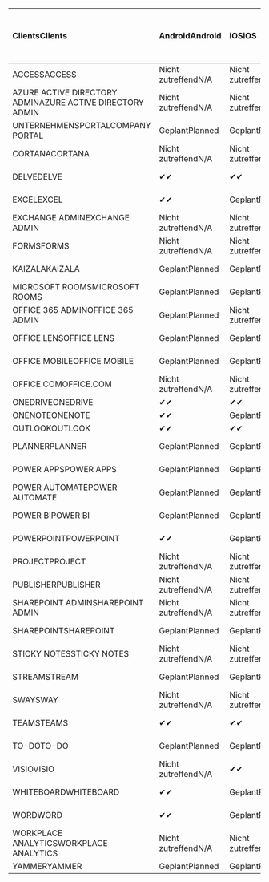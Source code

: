 <!-- This file is generated automatically. Changes made to this file will be overwritten.-->
|<span data-ttu-id="6a22d-101">Clients</span><span class="sxs-lookup"><span data-stu-id="6a22d-101">Clients</span></span>|<span data-ttu-id="6a22d-102">Android</span><span class="sxs-lookup"><span data-stu-id="6a22d-102">Android</span></span>|<span data-ttu-id="6a22d-103">iOS</span><span class="sxs-lookup"><span data-stu-id="6a22d-103">iOS</span></span>|<span data-ttu-id="6a22d-104">Mac</span><span class="sxs-lookup"><span data-stu-id="6a22d-104">Mac</span></span>|<span data-ttu-id="6a22d-105">Windows 10</span><span class="sxs-lookup"><span data-stu-id="6a22d-105">Windows 10</span></span><br><span data-ttu-id="6a22d-106">Desktop</span><span class="sxs-lookup"><span data-stu-id="6a22d-106">Desktop</span></span>|<span data-ttu-id="6a22d-107">Windows 10</span><span class="sxs-lookup"><span data-stu-id="6a22d-107">Windows 10</span></span><br><span data-ttu-id="6a22d-108">Moderne Apps</span><span class="sxs-lookup"><span data-stu-id="6a22d-108">Modern Apps</span></span>|
|:-|:-|:-|:-|:-|:-|
|<span data-ttu-id="6a22d-109">ACCESS</span><span class="sxs-lookup"><span data-stu-id="6a22d-109">ACCESS</span></span>|<span data-ttu-id="6a22d-110">Nicht zutreffend</span><span class="sxs-lookup"><span data-stu-id="6a22d-110">N/A</span></span>|<span data-ttu-id="6a22d-111">Nicht zutreffend</span><span class="sxs-lookup"><span data-stu-id="6a22d-111">N/A</span></span>|<span data-ttu-id="6a22d-112">Nicht zutreffend</span><span class="sxs-lookup"><span data-stu-id="6a22d-112">N/A</span></span>|<span data-ttu-id="6a22d-113">Geplant</span><span class="sxs-lookup"><span data-stu-id="6a22d-113">Planned</span></span>|<span data-ttu-id="6a22d-114">Nicht zutreffend</span><span class="sxs-lookup"><span data-stu-id="6a22d-114">N/A</span></span>|
|<span data-ttu-id="6a22d-115">AZURE ACTIVE DIRECTORY ADMIN</span><span class="sxs-lookup"><span data-stu-id="6a22d-115">AZURE ACTIVE DIRECTORY ADMIN</span></span>|<span data-ttu-id="6a22d-116">Nicht zutreffend</span><span class="sxs-lookup"><span data-stu-id="6a22d-116">N/A</span></span>|<span data-ttu-id="6a22d-117">Nicht zutreffend</span><span class="sxs-lookup"><span data-stu-id="6a22d-117">N/A</span></span>|<span data-ttu-id="6a22d-118">Nicht zutreffend</span><span class="sxs-lookup"><span data-stu-id="6a22d-118">N/A</span></span>|<span data-ttu-id="6a22d-119">Geplant</span><span class="sxs-lookup"><span data-stu-id="6a22d-119">Planned</span></span>|<span data-ttu-id="6a22d-120">Nicht zutreffend</span><span class="sxs-lookup"><span data-stu-id="6a22d-120">N/A</span></span>|
|<span data-ttu-id="6a22d-121">UNTERNEHMENSPORTAL</span><span class="sxs-lookup"><span data-stu-id="6a22d-121">COMPANY PORTAL</span></span>|<span data-ttu-id="6a22d-122">Geplant</span><span class="sxs-lookup"><span data-stu-id="6a22d-122">Planned</span></span>|<span data-ttu-id="6a22d-123">Geplant</span><span class="sxs-lookup"><span data-stu-id="6a22d-123">Planned</span></span>|<span data-ttu-id="6a22d-124">Geplant</span><span class="sxs-lookup"><span data-stu-id="6a22d-124">Planned</span></span>|<span data-ttu-id="6a22d-125">Nicht zutreffend</span><span class="sxs-lookup"><span data-stu-id="6a22d-125">N/A</span></span>|<span data-ttu-id="6a22d-126">Geplant</span><span class="sxs-lookup"><span data-stu-id="6a22d-126">Planned</span></span>|
|<span data-ttu-id="6a22d-127">CORTANA</span><span class="sxs-lookup"><span data-stu-id="6a22d-127">CORTANA</span></span>|<span data-ttu-id="6a22d-128">Nicht zutreffend</span><span class="sxs-lookup"><span data-stu-id="6a22d-128">N/A</span></span>|<span data-ttu-id="6a22d-129">Nicht zutreffend</span><span class="sxs-lookup"><span data-stu-id="6a22d-129">N/A</span></span>|<span data-ttu-id="6a22d-130">Nicht zutreffend</span><span class="sxs-lookup"><span data-stu-id="6a22d-130">N/A</span></span>|<span data-ttu-id="6a22d-131">Nicht zutreffend</span><span class="sxs-lookup"><span data-stu-id="6a22d-131">N/A</span></span>|<span data-ttu-id="6a22d-132">Geplant</span><span class="sxs-lookup"><span data-stu-id="6a22d-132">Planned</span></span>|
|<span data-ttu-id="6a22d-133">DELVE</span><span class="sxs-lookup"><span data-stu-id="6a22d-133">DELVE</span></span>|<span data-ttu-id="6a22d-134">✔</span><span class="sxs-lookup"><span data-stu-id="6a22d-134">✔</span></span>|<span data-ttu-id="6a22d-135">✔</span><span class="sxs-lookup"><span data-stu-id="6a22d-135">✔</span></span>|<span data-ttu-id="6a22d-136">Nicht zutreffend</span><span class="sxs-lookup"><span data-stu-id="6a22d-136">N/A</span></span>|<span data-ttu-id="6a22d-137">Nicht zutreffend</span><span class="sxs-lookup"><span data-stu-id="6a22d-137">N/A</span></span>|<span data-ttu-id="6a22d-138">Nicht zutreffend</span><span class="sxs-lookup"><span data-stu-id="6a22d-138">N/A</span></span>|
|<span data-ttu-id="6a22d-139">EXCEL</span><span class="sxs-lookup"><span data-stu-id="6a22d-139">EXCEL</span></span>|<span data-ttu-id="6a22d-140">✔</span><span class="sxs-lookup"><span data-stu-id="6a22d-140">✔</span></span>|<span data-ttu-id="6a22d-141">Geplant</span><span class="sxs-lookup"><span data-stu-id="6a22d-141">Planned</span></span>|<span data-ttu-id="6a22d-142">Geplant</span><span class="sxs-lookup"><span data-stu-id="6a22d-142">Planned</span></span>|<span data-ttu-id="6a22d-143">Geplant</span><span class="sxs-lookup"><span data-stu-id="6a22d-143">Planned</span></span>|<span data-ttu-id="6a22d-144">Nicht zutreffend</span><span class="sxs-lookup"><span data-stu-id="6a22d-144">N/A</span></span>|
|<span data-ttu-id="6a22d-145">EXCHANGE ADMIN</span><span class="sxs-lookup"><span data-stu-id="6a22d-145">EXCHANGE ADMIN</span></span>|<span data-ttu-id="6a22d-146">Nicht zutreffend</span><span class="sxs-lookup"><span data-stu-id="6a22d-146">N/A</span></span>|<span data-ttu-id="6a22d-147">Nicht zutreffend</span><span class="sxs-lookup"><span data-stu-id="6a22d-147">N/A</span></span>|<span data-ttu-id="6a22d-148">Nicht zutreffend</span><span class="sxs-lookup"><span data-stu-id="6a22d-148">N/A</span></span>|<span data-ttu-id="6a22d-149">✔</span><span class="sxs-lookup"><span data-stu-id="6a22d-149">✔</span></span>|<span data-ttu-id="6a22d-150">Nicht zutreffend</span><span class="sxs-lookup"><span data-stu-id="6a22d-150">N/A</span></span>|
|<span data-ttu-id="6a22d-151">FORMS</span><span class="sxs-lookup"><span data-stu-id="6a22d-151">FORMS</span></span>|<span data-ttu-id="6a22d-152">Nicht zutreffend</span><span class="sxs-lookup"><span data-stu-id="6a22d-152">N/A</span></span>|<span data-ttu-id="6a22d-153">Nicht zutreffend</span><span class="sxs-lookup"><span data-stu-id="6a22d-153">N/A</span></span>|<span data-ttu-id="6a22d-154">Nicht zutreffend</span><span class="sxs-lookup"><span data-stu-id="6a22d-154">N/A</span></span>|<span data-ttu-id="6a22d-155">Nicht zutreffend</span><span class="sxs-lookup"><span data-stu-id="6a22d-155">N/A</span></span>|<span data-ttu-id="6a22d-156">Nicht zutreffend</span><span class="sxs-lookup"><span data-stu-id="6a22d-156">N/A</span></span>|
|<span data-ttu-id="6a22d-157">KAIZALA</span><span class="sxs-lookup"><span data-stu-id="6a22d-157">KAIZALA</span></span>|<span data-ttu-id="6a22d-158">Geplant</span><span class="sxs-lookup"><span data-stu-id="6a22d-158">Planned</span></span>|<span data-ttu-id="6a22d-159">Geplant</span><span class="sxs-lookup"><span data-stu-id="6a22d-159">Planned</span></span>|<span data-ttu-id="6a22d-160">Nicht zutreffend</span><span class="sxs-lookup"><span data-stu-id="6a22d-160">N/A</span></span>|<span data-ttu-id="6a22d-161">Nicht zutreffend</span><span class="sxs-lookup"><span data-stu-id="6a22d-161">N/A</span></span>|<span data-ttu-id="6a22d-162">Nicht zutreffend</span><span class="sxs-lookup"><span data-stu-id="6a22d-162">N/A</span></span>|
|<span data-ttu-id="6a22d-163">MICROSOFT ROOMS</span><span class="sxs-lookup"><span data-stu-id="6a22d-163">MICROSOFT ROOMS</span></span>|<span data-ttu-id="6a22d-164">Geplant</span><span class="sxs-lookup"><span data-stu-id="6a22d-164">Planned</span></span>|<span data-ttu-id="6a22d-165">Geplant</span><span class="sxs-lookup"><span data-stu-id="6a22d-165">Planned</span></span>|<span data-ttu-id="6a22d-166">Nicht zutreffend</span><span class="sxs-lookup"><span data-stu-id="6a22d-166">N/A</span></span>|<span data-ttu-id="6a22d-167">Nicht zutreffend</span><span class="sxs-lookup"><span data-stu-id="6a22d-167">N/A</span></span>|<span data-ttu-id="6a22d-168">Nicht zutreffend</span><span class="sxs-lookup"><span data-stu-id="6a22d-168">N/A</span></span>|
|<span data-ttu-id="6a22d-169">OFFICE 365 ADMIN</span><span class="sxs-lookup"><span data-stu-id="6a22d-169">OFFICE 365 ADMIN</span></span>|<span data-ttu-id="6a22d-170">Geplant</span><span class="sxs-lookup"><span data-stu-id="6a22d-170">Planned</span></span>|<span data-ttu-id="6a22d-171">Nicht zutreffend</span><span class="sxs-lookup"><span data-stu-id="6a22d-171">N/A</span></span>|<span data-ttu-id="6a22d-172">Nicht zutreffend</span><span class="sxs-lookup"><span data-stu-id="6a22d-172">N/A</span></span>|<span data-ttu-id="6a22d-173">Nicht zutreffend</span><span class="sxs-lookup"><span data-stu-id="6a22d-173">N/A</span></span>|<span data-ttu-id="6a22d-174">Nicht zutreffend</span><span class="sxs-lookup"><span data-stu-id="6a22d-174">N/A</span></span>|
|<span data-ttu-id="6a22d-175">OFFICE LENS</span><span class="sxs-lookup"><span data-stu-id="6a22d-175">OFFICE LENS</span></span>|<span data-ttu-id="6a22d-176">Geplant</span><span class="sxs-lookup"><span data-stu-id="6a22d-176">Planned</span></span>|<span data-ttu-id="6a22d-177">Geplant</span><span class="sxs-lookup"><span data-stu-id="6a22d-177">Planned</span></span>|<span data-ttu-id="6a22d-178">Nicht zutreffend</span><span class="sxs-lookup"><span data-stu-id="6a22d-178">N/A</span></span>|<span data-ttu-id="6a22d-179">Nicht zutreffend</span><span class="sxs-lookup"><span data-stu-id="6a22d-179">N/A</span></span>|<span data-ttu-id="6a22d-180">Nicht zutreffend</span><span class="sxs-lookup"><span data-stu-id="6a22d-180">N/A</span></span>|
|<span data-ttu-id="6a22d-181">OFFICE MOBILE</span><span class="sxs-lookup"><span data-stu-id="6a22d-181">OFFICE MOBILE</span></span>|<span data-ttu-id="6a22d-182">Geplant</span><span class="sxs-lookup"><span data-stu-id="6a22d-182">Planned</span></span>|<span data-ttu-id="6a22d-183">Geplant</span><span class="sxs-lookup"><span data-stu-id="6a22d-183">Planned</span></span>|<span data-ttu-id="6a22d-184">Nicht zutreffend</span><span class="sxs-lookup"><span data-stu-id="6a22d-184">N/A</span></span>|<span data-ttu-id="6a22d-185">Nicht zutreffend</span><span class="sxs-lookup"><span data-stu-id="6a22d-185">N/A</span></span>|<span data-ttu-id="6a22d-186">Nicht zutreffend</span><span class="sxs-lookup"><span data-stu-id="6a22d-186">N/A</span></span>|
|<span data-ttu-id="6a22d-187">OFFICE.COM</span><span class="sxs-lookup"><span data-stu-id="6a22d-187">OFFICE.COM</span></span>|<span data-ttu-id="6a22d-188">Nicht zutreffend</span><span class="sxs-lookup"><span data-stu-id="6a22d-188">N/A</span></span>|<span data-ttu-id="6a22d-189">Nicht zutreffend</span><span class="sxs-lookup"><span data-stu-id="6a22d-189">N/A</span></span>|<span data-ttu-id="6a22d-190">Nicht zutreffend</span><span class="sxs-lookup"><span data-stu-id="6a22d-190">N/A</span></span>|<span data-ttu-id="6a22d-191">Nicht zutreffend</span><span class="sxs-lookup"><span data-stu-id="6a22d-191">N/A</span></span>|<span data-ttu-id="6a22d-192">Geplant</span><span class="sxs-lookup"><span data-stu-id="6a22d-192">Planned</span></span>|
|<span data-ttu-id="6a22d-193">ONEDRIVE</span><span class="sxs-lookup"><span data-stu-id="6a22d-193">ONEDRIVE</span></span>|<span data-ttu-id="6a22d-194">✔</span><span class="sxs-lookup"><span data-stu-id="6a22d-194">✔</span></span>|<span data-ttu-id="6a22d-195">✔</span><span class="sxs-lookup"><span data-stu-id="6a22d-195">✔</span></span>|<span data-ttu-id="6a22d-196">✔</span><span class="sxs-lookup"><span data-stu-id="6a22d-196">✔</span></span>|<span data-ttu-id="6a22d-197">✔</span><span class="sxs-lookup"><span data-stu-id="6a22d-197">✔</span></span>|<span data-ttu-id="6a22d-198">Geplant</span><span class="sxs-lookup"><span data-stu-id="6a22d-198">Planned</span></span>|
|<span data-ttu-id="6a22d-199">ONENOTE</span><span class="sxs-lookup"><span data-stu-id="6a22d-199">ONENOTE</span></span>|<span data-ttu-id="6a22d-200">✔</span><span class="sxs-lookup"><span data-stu-id="6a22d-200">✔</span></span>|<span data-ttu-id="6a22d-201">Geplant</span><span class="sxs-lookup"><span data-stu-id="6a22d-201">Planned</span></span>|<span data-ttu-id="6a22d-202">Geplant</span><span class="sxs-lookup"><span data-stu-id="6a22d-202">Planned</span></span>|<span data-ttu-id="6a22d-203">Geplant</span><span class="sxs-lookup"><span data-stu-id="6a22d-203">Planned</span></span>|<span data-ttu-id="6a22d-204">Geplant</span><span class="sxs-lookup"><span data-stu-id="6a22d-204">Planned</span></span>|
|<span data-ttu-id="6a22d-205">OUTLOOK</span><span class="sxs-lookup"><span data-stu-id="6a22d-205">OUTLOOK</span></span>|<span data-ttu-id="6a22d-206">✔</span><span class="sxs-lookup"><span data-stu-id="6a22d-206">✔</span></span>|<span data-ttu-id="6a22d-207">✔</span><span class="sxs-lookup"><span data-stu-id="6a22d-207">✔</span></span>|<span data-ttu-id="6a22d-208">Geplant</span><span class="sxs-lookup"><span data-stu-id="6a22d-208">Planned</span></span>|<span data-ttu-id="6a22d-209">Geplant</span><span class="sxs-lookup"><span data-stu-id="6a22d-209">Planned</span></span>|<span data-ttu-id="6a22d-210">Geplant</span><span class="sxs-lookup"><span data-stu-id="6a22d-210">Planned</span></span>|
|<span data-ttu-id="6a22d-211">PLANNER</span><span class="sxs-lookup"><span data-stu-id="6a22d-211">PLANNER</span></span>|<span data-ttu-id="6a22d-212">Geplant</span><span class="sxs-lookup"><span data-stu-id="6a22d-212">Planned</span></span>|<span data-ttu-id="6a22d-213">Geplant</span><span class="sxs-lookup"><span data-stu-id="6a22d-213">Planned</span></span>|<span data-ttu-id="6a22d-214">Nicht zutreffend</span><span class="sxs-lookup"><span data-stu-id="6a22d-214">N/A</span></span>|<span data-ttu-id="6a22d-215">Nicht zutreffend</span><span class="sxs-lookup"><span data-stu-id="6a22d-215">N/A</span></span>|<span data-ttu-id="6a22d-216">Nicht zutreffend</span><span class="sxs-lookup"><span data-stu-id="6a22d-216">N/A</span></span>|
|<span data-ttu-id="6a22d-217">POWER APPS</span><span class="sxs-lookup"><span data-stu-id="6a22d-217">POWER APPS</span></span>|<span data-ttu-id="6a22d-218">Geplant</span><span class="sxs-lookup"><span data-stu-id="6a22d-218">Planned</span></span>|<span data-ttu-id="6a22d-219">Geplant</span><span class="sxs-lookup"><span data-stu-id="6a22d-219">Planned</span></span>|<span data-ttu-id="6a22d-220">Nicht zutreffend</span><span class="sxs-lookup"><span data-stu-id="6a22d-220">N/A</span></span>|<span data-ttu-id="6a22d-221">Nicht zutreffend</span><span class="sxs-lookup"><span data-stu-id="6a22d-221">N/A</span></span>|<span data-ttu-id="6a22d-222">Geplant</span><span class="sxs-lookup"><span data-stu-id="6a22d-222">Planned</span></span>|
|<span data-ttu-id="6a22d-223">POWER AUTOMATE</span><span class="sxs-lookup"><span data-stu-id="6a22d-223">POWER AUTOMATE</span></span>|<span data-ttu-id="6a22d-224">Geplant</span><span class="sxs-lookup"><span data-stu-id="6a22d-224">Planned</span></span>|<span data-ttu-id="6a22d-225">Geplant</span><span class="sxs-lookup"><span data-stu-id="6a22d-225">Planned</span></span>|<span data-ttu-id="6a22d-226">Nicht zutreffend</span><span class="sxs-lookup"><span data-stu-id="6a22d-226">N/A</span></span>|<span data-ttu-id="6a22d-227">Nicht zutreffend</span><span class="sxs-lookup"><span data-stu-id="6a22d-227">N/A</span></span>|<span data-ttu-id="6a22d-228">Nicht zutreffend</span><span class="sxs-lookup"><span data-stu-id="6a22d-228">N/A</span></span>|
|<span data-ttu-id="6a22d-229">POWER BI</span><span class="sxs-lookup"><span data-stu-id="6a22d-229">POWER BI</span></span>|<span data-ttu-id="6a22d-230">Geplant</span><span class="sxs-lookup"><span data-stu-id="6a22d-230">Planned</span></span>|<span data-ttu-id="6a22d-231">Geplant</span><span class="sxs-lookup"><span data-stu-id="6a22d-231">Planned</span></span>|<span data-ttu-id="6a22d-232">Nicht zutreffend</span><span class="sxs-lookup"><span data-stu-id="6a22d-232">N/A</span></span>|<span data-ttu-id="6a22d-233">Geplant</span><span class="sxs-lookup"><span data-stu-id="6a22d-233">Planned</span></span>|<span data-ttu-id="6a22d-234">Geplant</span><span class="sxs-lookup"><span data-stu-id="6a22d-234">Planned</span></span>|
|<span data-ttu-id="6a22d-235">POWERPOINT</span><span class="sxs-lookup"><span data-stu-id="6a22d-235">POWERPOINT</span></span>|<span data-ttu-id="6a22d-236">✔</span><span class="sxs-lookup"><span data-stu-id="6a22d-236">✔</span></span>|<span data-ttu-id="6a22d-237">Geplant</span><span class="sxs-lookup"><span data-stu-id="6a22d-237">Planned</span></span>|<span data-ttu-id="6a22d-238">Geplant</span><span class="sxs-lookup"><span data-stu-id="6a22d-238">Planned</span></span>|<span data-ttu-id="6a22d-239">Geplant</span><span class="sxs-lookup"><span data-stu-id="6a22d-239">Planned</span></span>|<span data-ttu-id="6a22d-240">Nicht zutreffend</span><span class="sxs-lookup"><span data-stu-id="6a22d-240">N/A</span></span>|
|<span data-ttu-id="6a22d-241">PROJECT</span><span class="sxs-lookup"><span data-stu-id="6a22d-241">PROJECT</span></span>|<span data-ttu-id="6a22d-242">Nicht zutreffend</span><span class="sxs-lookup"><span data-stu-id="6a22d-242">N/A</span></span>|<span data-ttu-id="6a22d-243">Nicht zutreffend</span><span class="sxs-lookup"><span data-stu-id="6a22d-243">N/A</span></span>|<span data-ttu-id="6a22d-244">Nicht zutreffend</span><span class="sxs-lookup"><span data-stu-id="6a22d-244">N/A</span></span>|<span data-ttu-id="6a22d-245">Geplant</span><span class="sxs-lookup"><span data-stu-id="6a22d-245">Planned</span></span>|<span data-ttu-id="6a22d-246">Nicht zutreffend</span><span class="sxs-lookup"><span data-stu-id="6a22d-246">N/A</span></span>|
|<span data-ttu-id="6a22d-247">PUBLISHER</span><span class="sxs-lookup"><span data-stu-id="6a22d-247">PUBLISHER</span></span>|<span data-ttu-id="6a22d-248">Nicht zutreffend</span><span class="sxs-lookup"><span data-stu-id="6a22d-248">N/A</span></span>|<span data-ttu-id="6a22d-249">Nicht zutreffend</span><span class="sxs-lookup"><span data-stu-id="6a22d-249">N/A</span></span>|<span data-ttu-id="6a22d-250">Nicht zutreffend</span><span class="sxs-lookup"><span data-stu-id="6a22d-250">N/A</span></span>|<span data-ttu-id="6a22d-251">✔</span><span class="sxs-lookup"><span data-stu-id="6a22d-251">✔</span></span>|<span data-ttu-id="6a22d-252">Nicht zutreffend</span><span class="sxs-lookup"><span data-stu-id="6a22d-252">N/A</span></span>|
|<span data-ttu-id="6a22d-253">SHAREPOINT ADMIN</span><span class="sxs-lookup"><span data-stu-id="6a22d-253">SHAREPOINT ADMIN</span></span>|<span data-ttu-id="6a22d-254">Nicht zutreffend</span><span class="sxs-lookup"><span data-stu-id="6a22d-254">N/A</span></span>|<span data-ttu-id="6a22d-255">Nicht zutreffend</span><span class="sxs-lookup"><span data-stu-id="6a22d-255">N/A</span></span>|<span data-ttu-id="6a22d-256">Nicht zutreffend</span><span class="sxs-lookup"><span data-stu-id="6a22d-256">N/A</span></span>|<span data-ttu-id="6a22d-257">Geplant</span><span class="sxs-lookup"><span data-stu-id="6a22d-257">Planned</span></span>|<span data-ttu-id="6a22d-258">Nicht zutreffend</span><span class="sxs-lookup"><span data-stu-id="6a22d-258">N/A</span></span>|
|<span data-ttu-id="6a22d-259">SHAREPOINT</span><span class="sxs-lookup"><span data-stu-id="6a22d-259">SHAREPOINT</span></span>|<span data-ttu-id="6a22d-260">Geplant</span><span class="sxs-lookup"><span data-stu-id="6a22d-260">Planned</span></span>|<span data-ttu-id="6a22d-261">Geplant</span><span class="sxs-lookup"><span data-stu-id="6a22d-261">Planned</span></span>|<span data-ttu-id="6a22d-262">Nicht zutreffend</span><span class="sxs-lookup"><span data-stu-id="6a22d-262">N/A</span></span>|<span data-ttu-id="6a22d-263">Nicht zutreffend</span><span class="sxs-lookup"><span data-stu-id="6a22d-263">N/A</span></span>|<span data-ttu-id="6a22d-264">Nicht zutreffend</span><span class="sxs-lookup"><span data-stu-id="6a22d-264">N/A</span></span>|
|<span data-ttu-id="6a22d-265">STICKY NOTES</span><span class="sxs-lookup"><span data-stu-id="6a22d-265">STICKY NOTES</span></span>|<span data-ttu-id="6a22d-266">Nicht zutreffend</span><span class="sxs-lookup"><span data-stu-id="6a22d-266">N/A</span></span>|<span data-ttu-id="6a22d-267">Nicht zutreffend</span><span class="sxs-lookup"><span data-stu-id="6a22d-267">N/A</span></span>|<span data-ttu-id="6a22d-268">Nicht zutreffend</span><span class="sxs-lookup"><span data-stu-id="6a22d-268">N/A</span></span>|<span data-ttu-id="6a22d-269">Nicht zutreffend</span><span class="sxs-lookup"><span data-stu-id="6a22d-269">N/A</span></span>|<span data-ttu-id="6a22d-270">Geplant</span><span class="sxs-lookup"><span data-stu-id="6a22d-270">Planned</span></span>|
|<span data-ttu-id="6a22d-271">STREAM</span><span class="sxs-lookup"><span data-stu-id="6a22d-271">STREAM</span></span>|<span data-ttu-id="6a22d-272">Geplant</span><span class="sxs-lookup"><span data-stu-id="6a22d-272">Planned</span></span>|<span data-ttu-id="6a22d-273">Geplant</span><span class="sxs-lookup"><span data-stu-id="6a22d-273">Planned</span></span>|<span data-ttu-id="6a22d-274">Nicht zutreffend</span><span class="sxs-lookup"><span data-stu-id="6a22d-274">N/A</span></span>|<span data-ttu-id="6a22d-275">Nicht zutreffend</span><span class="sxs-lookup"><span data-stu-id="6a22d-275">N/A</span></span>|<span data-ttu-id="6a22d-276">Nicht zutreffend</span><span class="sxs-lookup"><span data-stu-id="6a22d-276">N/A</span></span>|
|<span data-ttu-id="6a22d-277">SWAY</span><span class="sxs-lookup"><span data-stu-id="6a22d-277">SWAY</span></span>|<span data-ttu-id="6a22d-278">Nicht zutreffend</span><span class="sxs-lookup"><span data-stu-id="6a22d-278">N/A</span></span>|<span data-ttu-id="6a22d-279">Nicht zutreffend</span><span class="sxs-lookup"><span data-stu-id="6a22d-279">N/A</span></span>|<span data-ttu-id="6a22d-280">Nicht zutreffend</span><span class="sxs-lookup"><span data-stu-id="6a22d-280">N/A</span></span>|<span data-ttu-id="6a22d-281">Nicht zutreffend</span><span class="sxs-lookup"><span data-stu-id="6a22d-281">N/A</span></span>|<span data-ttu-id="6a22d-282">Geplant</span><span class="sxs-lookup"><span data-stu-id="6a22d-282">Planned</span></span>|
|<span data-ttu-id="6a22d-283">TEAMS</span><span class="sxs-lookup"><span data-stu-id="6a22d-283">TEAMS</span></span>|<span data-ttu-id="6a22d-284">✔</span><span class="sxs-lookup"><span data-stu-id="6a22d-284">✔</span></span>|<span data-ttu-id="6a22d-285">✔</span><span class="sxs-lookup"><span data-stu-id="6a22d-285">✔</span></span>|<span data-ttu-id="6a22d-286">✔</span><span class="sxs-lookup"><span data-stu-id="6a22d-286">✔</span></span>|<span data-ttu-id="6a22d-287">Geplant</span><span class="sxs-lookup"><span data-stu-id="6a22d-287">Planned</span></span>|<span data-ttu-id="6a22d-288">Nicht zutreffend</span><span class="sxs-lookup"><span data-stu-id="6a22d-288">N/A</span></span>|
|<span data-ttu-id="6a22d-289">TO-DO</span><span class="sxs-lookup"><span data-stu-id="6a22d-289">TO-DO</span></span>|<span data-ttu-id="6a22d-290">Geplant</span><span class="sxs-lookup"><span data-stu-id="6a22d-290">Planned</span></span>|<span data-ttu-id="6a22d-291">Geplant</span><span class="sxs-lookup"><span data-stu-id="6a22d-291">Planned</span></span>|<span data-ttu-id="6a22d-292">Geplant</span><span class="sxs-lookup"><span data-stu-id="6a22d-292">Planned</span></span>|<span data-ttu-id="6a22d-293">Nicht zutreffend</span><span class="sxs-lookup"><span data-stu-id="6a22d-293">N/A</span></span>|<span data-ttu-id="6a22d-294">Geplant</span><span class="sxs-lookup"><span data-stu-id="6a22d-294">Planned</span></span>|
|<span data-ttu-id="6a22d-295">VISIO</span><span class="sxs-lookup"><span data-stu-id="6a22d-295">VISIO</span></span>|<span data-ttu-id="6a22d-296">Nicht zutreffend</span><span class="sxs-lookup"><span data-stu-id="6a22d-296">N/A</span></span>|<span data-ttu-id="6a22d-297">✔</span><span class="sxs-lookup"><span data-stu-id="6a22d-297">✔</span></span>|<span data-ttu-id="6a22d-298">Nicht zutreffend</span><span class="sxs-lookup"><span data-stu-id="6a22d-298">N/A</span></span>|<span data-ttu-id="6a22d-299">Geplant</span><span class="sxs-lookup"><span data-stu-id="6a22d-299">Planned</span></span>|<span data-ttu-id="6a22d-300">Nicht zutreffend</span><span class="sxs-lookup"><span data-stu-id="6a22d-300">N/A</span></span>|
|<span data-ttu-id="6a22d-301">WHITEBOARD</span><span class="sxs-lookup"><span data-stu-id="6a22d-301">WHITEBOARD</span></span>|<span data-ttu-id="6a22d-302">✔</span><span class="sxs-lookup"><span data-stu-id="6a22d-302">✔</span></span>|<span data-ttu-id="6a22d-303">Geplant</span><span class="sxs-lookup"><span data-stu-id="6a22d-303">Planned</span></span>|<span data-ttu-id="6a22d-304">Nicht zutreffend</span><span class="sxs-lookup"><span data-stu-id="6a22d-304">N/A</span></span>|<span data-ttu-id="6a22d-305">Nicht zutreffend</span><span class="sxs-lookup"><span data-stu-id="6a22d-305">N/A</span></span>|<span data-ttu-id="6a22d-306">Geplant</span><span class="sxs-lookup"><span data-stu-id="6a22d-306">Planned</span></span>|
|<span data-ttu-id="6a22d-307">WORD</span><span class="sxs-lookup"><span data-stu-id="6a22d-307">WORD</span></span>|<span data-ttu-id="6a22d-308">✔</span><span class="sxs-lookup"><span data-stu-id="6a22d-308">✔</span></span>|<span data-ttu-id="6a22d-309">Geplant</span><span class="sxs-lookup"><span data-stu-id="6a22d-309">Planned</span></span>|<span data-ttu-id="6a22d-310">Geplant</span><span class="sxs-lookup"><span data-stu-id="6a22d-310">Planned</span></span>|<span data-ttu-id="6a22d-311">Geplant</span><span class="sxs-lookup"><span data-stu-id="6a22d-311">Planned</span></span>|<span data-ttu-id="6a22d-312">Nicht zutreffend</span><span class="sxs-lookup"><span data-stu-id="6a22d-312">N/A</span></span>|
|<span data-ttu-id="6a22d-313">WORKPLACE ANALYTICS</span><span class="sxs-lookup"><span data-stu-id="6a22d-313">WORKPLACE ANALYTICS</span></span>|<span data-ttu-id="6a22d-314">Nicht zutreffend</span><span class="sxs-lookup"><span data-stu-id="6a22d-314">N/A</span></span>|<span data-ttu-id="6a22d-315">Nicht zutreffend</span><span class="sxs-lookup"><span data-stu-id="6a22d-315">N/A</span></span>|<span data-ttu-id="6a22d-316">Nicht zutreffend</span><span class="sxs-lookup"><span data-stu-id="6a22d-316">N/A</span></span>|<span data-ttu-id="6a22d-317">Nicht zutreffend</span><span class="sxs-lookup"><span data-stu-id="6a22d-317">N/A</span></span>|<span data-ttu-id="6a22d-318">Nicht zutreffend</span><span class="sxs-lookup"><span data-stu-id="6a22d-318">N/A</span></span>|
|<span data-ttu-id="6a22d-319">YAMMER</span><span class="sxs-lookup"><span data-stu-id="6a22d-319">YAMMER</span></span>|<span data-ttu-id="6a22d-320">Geplant</span><span class="sxs-lookup"><span data-stu-id="6a22d-320">Planned</span></span>|<span data-ttu-id="6a22d-321">Geplant</span><span class="sxs-lookup"><span data-stu-id="6a22d-321">Planned</span></span>|<span data-ttu-id="6a22d-322">Geplant</span><span class="sxs-lookup"><span data-stu-id="6a22d-322">Planned</span></span>|<span data-ttu-id="6a22d-323">Geplant</span><span class="sxs-lookup"><span data-stu-id="6a22d-323">Planned</span></span>|<span data-ttu-id="6a22d-324">–</span><span class="sxs-lookup"><span data-stu-id="6a22d-324">N/A</span></span>|
